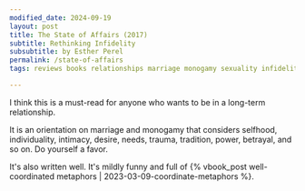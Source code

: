 ```yaml
---
modified_date: 2024-09-19
layout: post
title: The State of Affairs (2017)
subtitle: Rethinking Infidelity
subsubtitle: by Esther Perel
permalink: /state-of-affairs
tags: reviews books relationships marriage monogamy sexuality infidelity

---
```


I think this is a must-read for anyone who wants to be in a long-term relationship.
<!--more-->
It is an orientation on marriage and monogamy that considers selfhood, individuality, intimacy, desire, needs, trauma, tradition, power, betrayal, and so on.
Do yourself a favor.

It's also written well.
It's mildly funny and full of {% vbook_post well-coordinated metaphors | 2023-03-09-coordinate-metaphors %}.
